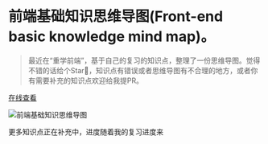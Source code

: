 # 前端基础知识思维导图(Front-end basic knowledge mind map)。

> 最近在“重学前端”，基于自己的复习的知识点，整理了一份思维导图。觉得不错的话给个Star🌟，知识点有错误或者思维导图有不合理的地方，或者你有需要补充的知识点欢迎给我提PR。

[在线查看](http://mm.liayal.com)

![前端基础知识思维导图](./前端基础知识图谱.png)


更多知识点正在补充中，进度随着我的复习进度来

